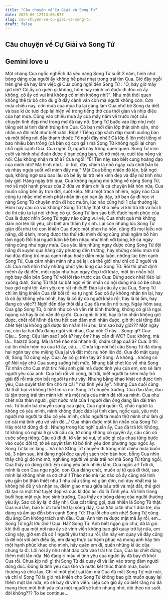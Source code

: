 ```yaml
---
title: "Câu chuyện về Cự Giải và Song Tử"
date: 2025-06-12T13:06:07Z
slug: cau-chuyen-ve-cu-giai-va-song-tu
draft: false
---
```


## Câu chuyện về Cự Giải và Song Tử

## Gemini love u

Một chàng Cua ngốc nghếch đã yêu nàng Song Tử suốt 3 năm, hình như bóng dáng của người ấy không hề phai nhạt trong trái tim Cua. Giờ đây ngồi trên ghế đá hay làm việc gì Cua cũng nghĩ đến Song Tử : "Ồ, bây giờ mấy giờ nhỉ? Cô ấy có quên gì không, hôm nay mình có được đi đón cô ấy không, cô ấy có vui khi không có mình không nhỉ?". Như một thói quen không thể từ bỏ cho dù giờ đây cảnh vẫn còn mà người không còn. Cơn mưa chiều nay, cơn mưa của mùa hạ lại càng làm Cua nhớ bé Song da diết và bao kí ức tươi đẹp lại hiện về trong tiếng thở của thời gian và nhịp điệu của hạt mưa.
  Cũng vào chiều mưa ấy của mấy năm về trước một câu chuyện tình đẹp như trong mơ đã nảy nở. Song Tử bước vào lớp như một tiếng sét ái tình đánh trúng tim Cua. Cô bạn mới đến lớp thật xinh xắn, nhỏ nhắn và đôi mắt như biết cười. Bộp!!! Tiếng cặp sách đập mạnh xuống bàn và một tiếng nói đầy thanh thoát: Tớ ngồi đây nhé!! Cả lớp ồ lên một tiếng vì bao nhiêu bàn trống (cả bàn có con gái) mà Song Tử không ngồi lại chọn chỗ ngồi cạnh Cua. 
  Cua nghĩ: Ồ, người này trông quen quen. Song Tử mỉm cười và hình như đoán được ý bạn cùng bàn, cô nở một nụ cười tỏa nắng và nói: Cậu không nhận ra tớ à? Cua ngố!!
 "Ê! Tên này sao biết cung hoàng đạo của mình nhỉ? Mà hình như... ôi trời, đây chính là nhỏ ngày xưa chơi bắn bi và nhảy ngựa suốt với mình đây mà." Mặt Cua bỗng nhiên đỏ lên, bất ngờ quá, không ngờ sau bao lâu cô bé ấy lại trở nên xinh đẹp và đầy nữ tính như bây giờ.
   Hàng ngày trôi qua, Cua không ngừng mơ tưởng về nàng Song Tử, mơ về một hạnh phcus của 2 đứa và thậm chí là cả chuyện kết hôn nữa, Cua muốn sống bên ấy trọn đời, suốt kiếp. Như một trách nhiệm, ngày nào Cua cũng tự nhắc nhở mình phải nhắn tin gọi bạn ấy dậy, trở bạn ấy đi học vì nàng Song Tử chuyên môn đi học muộn, lúc nào cũng hỏi 1 câu thường lệ: Hôm nay cậu có vui không? Song Tử thấy thật khó hiểu vì khi trả lời và hỏi lí do thì cậu ta lại nói không có gì. Song Tử làm sao biết được hạnh phúc của Cua là được nhìn Song Tử ngày nào cũng vui vẻ, Cua nhát quá mà không dám nói lên lời yêu, chỉ biết âm thầm hy sinh. Lại còn những lúc Song Tử giận dỗi như trẻ con khiến Cua được một phen hú hồn, dùng đủ mọi kiểu nói năng, dỗ dành, mong được tha thứ (dù mình đúng cũng phải ngậm bồ hòn làm ngọt)
  Rồi hai người luôn kề bên nhau như hình với bóng, kể cả ngày nắng cũng như ngày mưa. Cua yêu lắm những ngày được cùng Song Tử đội nắng đi xuyên qua hàng cây phượng đến trường, hay những chiều mưa mà hai đứa đứng trú mưa cạnh nhau hoặc dầm mưa luôn, những lúc bên cạnh Song Tử, Cua cảm nhận mình như bé lại, cả thế giới như chỉ có 2 người và chỉ Cua mới nhìn thấy những phút yếu lòng của Song Tử.
  Rồi thì phút định mệnh ấy đã đến, một ngày như bao ngày đẹp trời khác, một tin nhắn bất ngờ bay đến bên Song Tử với lời rào trước của Cua: Đừng sock nhé! Kéo lui xuống dưới, Song Tử thật sự bất ngờ vì tin nhắn có nội dung mà cô bé chưa bao giờ nghĩ tới: Anh yêu em rất nhiều!!!
 Đáp lại câu ấy của Cua, Song Tử chỉ im lặng khiến Cua rất bối rối và tự nghĩ: Sao cô ấy không nhắn tin lại, hay là cô ấy không yêu mình, hay là cô ấy có người khác rồi, hay là bị ốm, hay đang có việc?? Nghĩ đến đây thôi đầu Cua đã muốn nổ tung.
 Ngày hôm sau, Cua gặp Song Tử, ồ hình như có vẻ vẫn rất bình thường, không có gì là ngại ngùng cả hay là có vấn đề gì đó. Cua nghĩ: ôi trời, hay là tin nhắn không gửi được, chết rồi! Mình đã thu hết can đảm mới nhắn được, giờ thì cái tổng đài chết tiệt lại không gửi được tin nhắn!!! Hu hu, làm sao bây giờ??? 
 Một ngày nọ, còn lại hai đứa đang ngồi với nhau, Cua nói: Ờ này...
Song: gì?
Cua: Cậu...
Song: Cậu làm sao? sốt à? hay ốm? hay cần đi WC?
Cua: không, mà là... haizzz
Song: Mà là thế nào nói nhanh đi, chậm chạp quá à?
Cua: ờ thì cái tin nhắn hôm nọ của tớ ấy, cậu....
Chưa kịp nói hết câu Song Tử đã dùng hai ngón tay che miệng Cua lại và đặt một nụ hôn lên đó.
Cua đỏ mặt quay đi, Song Tử cũng vậy.
Cua: Ấy có gì trên tay à?
Song: À không... không có gì!
Nói vậy chứ Cua sung sướng hết mức. Nhưng bất chợt lúc về nhà Song Tử nhắn cho Cua một tin: Nếu anh giải mã được tình yêu của em, em sẽ làm người yêu của anh.
Cua bối rối vô cùng, ôi trời, biết người ta kém mấy trò giải đố rồi mà còn bắt người ta như vậy. Nhưng bằng khao khát có được tình yêu, Cua quyết tâm tìm cho ra cái " mã tình yêu ấy".
Nhưng Cua cuối cùng đã thất bại vì không thể tìm ra nó. Song Tử chuyển trường. Cua đau lắm, đau từ tận trong trái tim mình khi mà một nửa của mình đã rời xa mình. Cua như chết nửa thân người, giọt nước mắt của 1 người đàn ông đang lăn dài trên má. Từ buồn bã chuyển sang cau giận, Cua nghĩ quẩn: Ồ, chắc người ta không có yêu mình, mình không được đáp lại tình cảm, ngốc quá, yêu một người mà người ta đâu có yêu mình, chắc người ta muốn thử mình chứ làm gì có cái mã tình yêu vớ vẩn đó.../ Cua nhận được một tin nhắn của Song Tử: Hãy nói tớ đừng đi đi. Nhưng trong lúc nghĩ quẩn ấy, Cua đã trả lời: Không, tớ không có nghĩa lí gì với cậu cả, tớ cũng không có quyền ấy, cậu cần có cuộc sống riêng. Cậu cứ đi đi, tớ vẫn sẽ vui, tớ ước gì cậu chưa từng bước vào cuộc đời tớ, tớ sẽ quyết tâm từ bỏ tình yêu đơn phương ngu ngốc ấy.
 Song Tử lại im lặng... Và nhà SOng Tử chuyển đi trong một chiều mưa buồn bã.
3 năm sau, khi đang ngồi đọc quyển sách trên bàn học, bỗng Cua nhìn thấy chữ gì đó mờ mờ, nghiêng người về phía trái nơi mà Song Tử từng ngồi, Cua thấy có dòng chữ: Em cũng yêu anh nhiều lắm, Cua ngốc ạ!!
 Trời ơi, mình là con Cua ngu ngốc, con Cua đáng chết, muốn tự tử quá đi thôi, sao mình lại không nhìn ra cơ chứ!!! Thảo nào mà lúc nào cô ấy cũng nói tình yêu gắn bó thân thiết như 1 nhu cầu sống và giản đơn, nơi duy nhất mà ta không hề để ý và nhận ra, điểm giao nhau giữa bầu trời và mặt đất, thế giới đã tạo ra một thứ tuyệt đẹp và cực kì độc ác: đó là Tình yêu.
  Vô tình trong buổi họp mặt cựu học sinh trường, Cua thấy có bóng dáng của người thương yêu ấy. Sao cô ấy lại ở đây nhỉ, Cua cất tiếng gọi, quả nhiên là Song Tử thật. Cua vui lắm, bao kí ức tuổi thơ lại sống dậy, Cua tươi cười như 1 đứa trẻ, dịu dàng và ấm áp đến bên cạnh Song Tử: Tha lỗi cho anh nhé!
Song Tử cũng địu àng: Em không trách anh đâu.
Cua: Anh tìm ra được mật mã ấy rồi, em...
Song Tử ngắt lời: Gió!!
Cua: Hả?
Song Tử: Anh biết ngọn gió chứ, đã là gió khi thổi qua một nơi nào ấy sẽ vĩnh viễn không bao giờ quay trở lại nữa, em cũng vậy, giờ em đã có 1 người yêu thật sự rồi, lần này em quay về đây cũng là để nói với anh điều ấy, em đang thực sự hạnh phúc và mong anh hãy tìm một hạnh phúc khac cho mình, hãy quên em đi, quên những kí ức của chúng ta đi.
Lời nói ấy như nhát dao cứa vào trái tim Cua, Cua lại chết đứng thêm một lần nữa. Nó đang rỉ máu vì tình yêu của người ấy đã bay đi khỏi Cua rồi.
Chưa kịp nói gì thì Song Tử đã quay đi và lẫn vào trong đám người đông đúc.
Đúng là tình yêu của Gió và nước kết thúc thành mưa, buồn thương và chia tay. Chỉ vì một phút sai lầm mà Cua đã mất Song Tử mãi mãi, và chỉ vì Song Tử là gió mà khiến cho Song Tử không bao giờ muốn quay lại thêm một lần nữa, nó sẽ bay đi vĩnh viễn. Liệu cơn gió ấy có biết rằng nó đã mang theo một tình yêu của một người sẽ luôn nhung nhớ, dõi theo nó suốt đời không???
To be continue....
